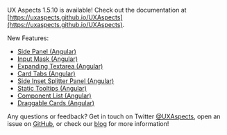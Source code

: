 UX Aspects 1.5.10 is available! Check out the documentation at [https://uxaspects.github.io/UXAspects](https://uxaspects.github.io/UXAspects).

New Features:
* [Side Panel (Angular)](https://uxaspects.github.io/UXAspects/#/components/panels#side-panel)
* [Input Mask (Angular)](https://uxaspects.github.io/UXAspects/#/components/input-controls#input-mask)
* [Expanding Textarea (Angular)](https://uxaspects.github.io/UXAspects/#/components/input-controls#expanding-text-area)
* [Card Tabs (Angular)](https://uxaspects.github.io/UXAspects/#/components/panels#side-panel)
* [Side Inset Splitter Panel (Angular)](https://uxaspects.github.io/UXAspects/#/components/splitter#side-inset-panel-splitter)
* [Static Tooltips (Angular)](https://uxaspects.github.io/UXAspects/#/components/tooltips#static-tooltip)
* [Component List (Angular)](https://uxaspects.github.io/UXAspects/#/components/component-list#component-list)
* [Draggable Cards (Angular)](https://uxaspects.github.io/UXAspects/#/components/draggable-cards#draggable-cards)

Any questions or feedback? Get in touch on Twitter [@UXAspects](https://twitter.com/UXAspects), open an issue on [GitHub](https://github.com/UXAspects/UXAspects/issues), or check our [blog](https://uxaspects.github.io/UXAspects/#/blog) for more information!
